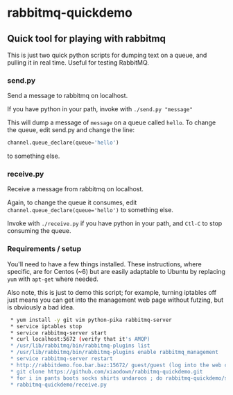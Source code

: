 rabbitmq-quickdemo
==================

## Quick tool for playing with rabbitmq

This is just two quick python scripts for dumping text on a queue, and pulling it in real time.  Useful for testing RabbitMQ.

### send.py

Send a message to rabbitmq on localhost.

If you have python in your path, invoke with `./send.py "message"`  

This will dump a message of `message` on a queue called `hello`.  To change the queue, edit send.py and change the line:
```python
channel.queue_declare(queue='hello')
```
to something else.

### receive.py

Receive a message from rabbitmq on localhost.

Again, to change the queue it consumes, edit `channel.queue_declare(queue='hello')` to something else.

Invoke with `./receive.py` if you have python in your path, and `Ctl-C` to stop consuming the queue.

### Requirements / setup

You'll need to have a few things installed.  These instructions, where specific, are for Centos (~6) but are easily adaptable to Ubuntu by replacing `yum` with `apt-get` where needed.

Also note, this is just to demo this script; for example, turning iptables off just means you can get into the management web page without futzing, but is obviously a bad idea.  

```bash
 * yum install -y git vim python-pika rabbitmq-server
 * service iptables stop
 * service rabbitmq-server start
 * curl localhost:5672 (verify that it's AMQP)
 * /usr/lib/rabbitmq/bin/rabbitmq-plugins list
 * /usr/lib/rabbitmq/bin/rabbitmq-plugins enable rabbitmq_management
 * service rabbitmq-server restart
 * http://rabbitdemo.foo.bar.baz:15672/ guest/guest (log into the web console\*)
 * git clone https://github.com/xiaodown/rabbitmq-quickdemo.git
 * for i in pants boots socks shirts undaroos ; do rabbitmq-quickdemo/send.py $i ;done
 * rabbitmq-quickdemo/receive.py 
```

